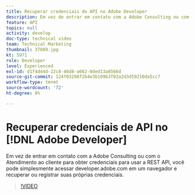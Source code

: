 ```yaml
---
title: Recuperar credenciais de API no Adobe Developer
description: Em vez de entrar em contato com a Adobe Consulting ou com o Atendimento ao cliente para obter credenciais para usar a REST API, você pode simplesmente acessar developer.adobe.com em um navegador e recuperar ou registrar suas próprias credenciais.
feature: API
topics: null
activity: develop
doc-type: technical video
team: Technical Marketing
thumbnail: 37889.jpg
kt: 5971
role: Developer
level: Experienced
exl-id: d1f4d44d-22c8-46d8-a662-0ded13a8566d
source-git-commit: 124f03208f2b4e3b109b3f02a2d3d59210da5cc7
workflow-type: tm+mt
source-wordcount: '72'
ht-degree: 0%

---
```


# Recuperar credenciais de API no [!DNL Adobe Developer]

Em vez de entrar em contato com a Adobe Consulting ou com o Atendimento ao cliente para obter credenciais para usar a REST API, você pode simplesmente acessar developer.adobe.com em um navegador e recuperar ou registrar suas próprias credenciais.

>[!VIDEO](https://video.tv.adobe.com/v/37889/?quality=12&learn=on)
